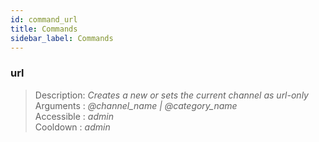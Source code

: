 ```yaml
---
id: command_url
title: Commands
sidebar_label: Commands
---
```


### url              

> Description: _Creates a new or sets the current channel as url-only_
> Arguments  : _@channel\_name \| @category\_name_<br>
> Accessible : _admin_<br>
> Cooldown   : _admin_<br>